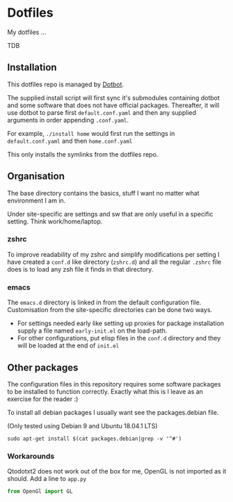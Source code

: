 # Dotfiles
My dotfiles ...

TDB

## Installation
This dotfiles repo is managed by [Dotbot](https://github.com/anishathalye/dotbot).

The supplied install script will first sync it's submodules containing
dotbot and some software that does not have official
packages. Thereafter, it will use dotbot to parse first
`default.conf.yaml` and then any supplied arguments in order appending
`.conf.yaml`.

For example, `./install home` would first run the settings in
`default.conf.yaml` and then `home.conf.yaml`

This only installs the symlinks from the dotfiles repo.

## Organisation
The base directory contains the basics, stuff I want no matter what
environment I am in.

Under site-specific are settings and sw that are only useful in a
specific setting. Think work/home/laptop.

### zshrc
To improve readability of my zshrc and simplify modifications per
setting I have created a `conf.d` like directory (`zshrc.d`) and all the
regular `.zshrc` file does is to load any zsh file it finds in that directory.

### emacs
The `emacs.d` directory is linked in from the default configuration
file. Customisation from the site-specific directories can be done two
ways.

* For settings needed early like setting up proxies for package
installation supply a file named `early-init.el` on the load-path.
* For other configurations, put elisp files in the `conf.d` directory and they will be loaded at the end of `init.el`

## Other packages

The configuration files in this repository requires some software
packages to be installed to function correctly. Exactly what this is I leave as an exercise for the reader :)

To install all debian packages I usually want see the packages.debian file.

(Only tested using Debian 9 and Ubuntu 18.04.1 LTS)

``` shell
sudo apt-get install $(cat packages.debian|grep -v '^#')
```


### Workarounds
Qtodotxt2 does not work out of the box for me, OpenGL is not imported as it should. Add a line to `app.py`

``` python
from OpenGl import GL
```
